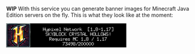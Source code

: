 **WIP** With this service you can generate banner images for Minecraft Java
Edition servers on the fly. This is what they look like at the moment:


![Hypixel Banner](hypixel.png)